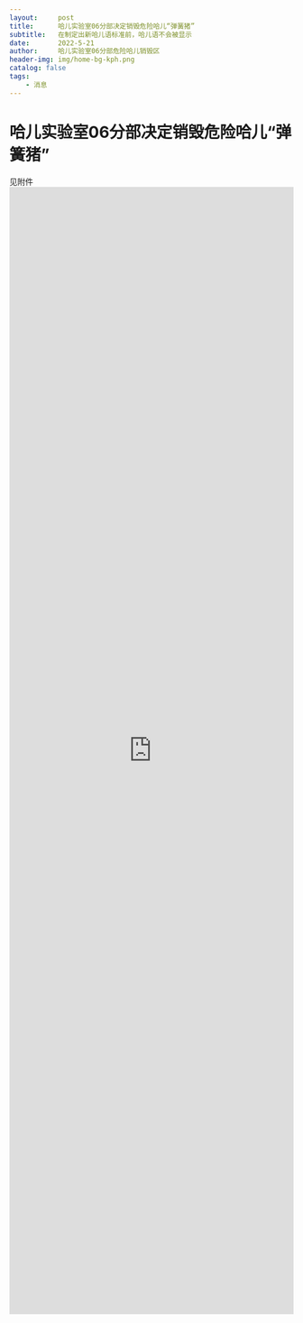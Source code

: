 ```yaml
---
layout:     post
title:      哈儿实验室06分部决定销毁危险哈儿“弹簧猪”
subtitle:   在制定出新哈儿语标准前，哈儿语不会被显示
date:       2022-5-21
author:     哈儿实验室06分部危险哈儿销毁区
header-img: img/home-bg-kph.png
catalog: false
tags:
    - 消息
---
```


# 哈儿实验室06分部决定销毁危险哈儿“弹簧猪”  
见附件  
<embed src="https://khayer.cn/files/killhaermsg-2022-05-21.pdf" width="100%" height="2000px">
